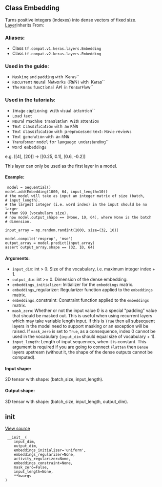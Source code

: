 ## Class Embedding

Turns positive integers (indexes) into dense vectors of fixed size.
[Layer](https://www.tensorflow.org/api_docs/python/tf/keras/layers/Layer)Inherits From: 

### Aliases:
- Class `tf.compat.v1.keras.layers.Embedding`
- Class `tf.compat.v2.keras.layers.Embedding`
### Used in the guide:
- ``M``a``s``k``i``n``g`` ``a``n``d`` ``p``a``d``d``i``n``g`` ``w``i``t``h`` ``K``e``r``a``s``
- ``R``e``c``u``r``r``e``n``t`` ``N``e``u``r``a``l`` ``N``e``t``w``o``r``k``s`` ``(``R``N``N``)`` ``w``i``t``h`` ``K``e``r``a``s``
- ``T``h``e`` ``K``e``r``a``s`` ``f``u``n``c``t``i``o``n``a``l`` ``A``P``I`` ``i``n`` ``T``e``n``s``o``r``F``l``o``w``
### Used in the tutorials:
- ``I``m``a``g``e`` ``c``a``p``t``i``o``n``i``n``g`` ``w``i``t``h`` ``v``i``s``u``a``l`` ``a``t``t``e``n``t``i``o``n``
- ``L``o``a``d`` ``t``e``x``t``
- ``N``e``u``r``a``l`` ``m``a``c``h``i``n``e`` ``t``r``a``n``s``l``a``t``i``o``n`` ``w``i``t``h`` ``a``t``t``e``n``t``i``o``n``
- ``T``e``x``t`` ``c``l``a``s``s``i``f``i``c``a``t``i``o``n`` ``w``i``t``h`` ``a``n`` ``R``N``N``
- ``T``e``x``t`` ``c``l``a``s``s``i``f``i``c``a``t``i``o``n`` ``w``i``t``h`` ``p``r``e``p``r``o``c``e``s``s``e``d`` ``t``e``x``t``:`` ``M``o``v``i``e`` ``r``e``v``i``e``w``s``
- ``T``e``x``t`` ``g``e``n``e``r``a``t``i``o``n`` ``w``i``t``h`` ``a``n`` ``R``N``N``
- ``T``r``a``n``s``f``o``r``m``e``r`` ``m``o``d``e``l`` ``f``o``r`` ``l``a``n``g``u``a``g``e`` ``u``n``d``e``r``s``t``a``n``d``i``n``g``
- ``W``o``r``d`` ``e``m``b``e``d``d``i``n``g``s``

e.g. [[4], [20]] -> [[0.25, 0.1], [0.6, -0.2]]

This layer can only be used as the first layer in a model.
#### Example:

```
 model = Sequential()
model.add(Embedding(1000, 64, input_length=10))
# the model will take as input an integer matrix of size (batch,
# input_length).
# the largest integer (i.e. word index) in the input should be no larger
# than 999 (vocabulary size).
# now model.output_shape == (None, 10, 64), where None is the batch
# dimension.

input_array = np.random.randint(1000, size=(32, 10))

model.compile('rmsprop', 'mse')
output_array = model.predict(input_array)
assert output_array.shape == (32, 10, 64)
```
#### Arguments:
- `input_dim`: int > 0. Size of the vocabulary, i.e. maximum integer index + 1.
- `output_dim`: int >= 0. Dimension of the dense embedding.
- `embeddings_initializer`: Initializer for the `embeddings` matrix.
- `embeddings`_regularizer: Regularizer function applied to the `embeddings` matrix.
- `embeddings`_constraint: Constraint function applied to the `embeddings` matrix.
- `mask_zero`: Whether or not the input value 0 is a special "padding" value that should be masked out. This is useful when using recurrent layers which may take variable length input. If this is `True` then all subsequent layers in the model need to support masking or an exception will be raised. If `mask_zero` is set to `True`, as a consequence, index 0 cannot be used in the vocabulary (`input_dim` should equal size of vocabulary + 1).
- `input_length`: Length of input sequences, when it is constant. This argument is required if you are going to connect `Flatten` then `Dense` layers upstream (without it, the shape of the dense outputs cannot be computed).
#### Input shape:

2D tensor with shape: (batch_size, input_length).
#### Output shape:

3D tensor with shape: (batch_size, input_length, output_dim).
## __init__
[View source](https://github.com/tensorflow/tensorflow/blob/r2.0/tensorflow/python/keras/layers/embeddings.py#L91-L122)


```
 __init__(
    input_dim,
    output_dim,
    embeddings_initializer='uniform',
    embeddings_regularizer=None,
    activity_regularizer=None,
    embeddings_constraint=None,
    mask_zero=False,
    input_length=None,
    **kwargs
)
```
